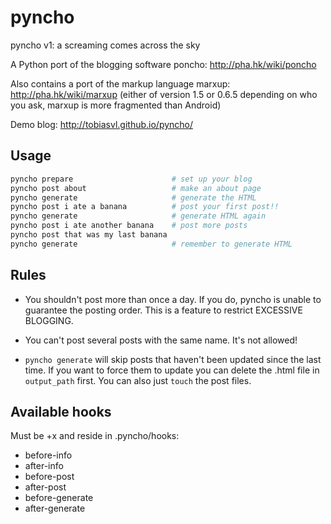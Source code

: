 pyncho
======

pyncho v1: a screaming comes across the sky

A Python port of the blogging software poncho: http://pha.hk/wiki/poncho

Also contains a port of the markup language marxup: http://pha.hk/wiki/marxup
(either of version 1.5 or 0.6.5 depending on who you ask, marxup is more
fragmented than Android)

Demo blog: http://tobiasvl.github.io/pyncho/

Usage
-----

```bash
pyncho prepare                      # set up your blog
pyncho post about                   # make an about page
pyncho generate                     # generate the HTML
pyncho post i ate a banana          # post your first post!!
pyncho generate                     # generate HTML again
pyncho post i ate another banana    # post more posts
pyncho post that was my last banana
pyncho generate                     # remember to generate HTML
```

Rules
-----

* You shouldn't post more than once a day. If you do, pyncho is unable to
  guarantee the posting order. This is a feature to restrict EXCESSIVE
  BLOGGING.

* You can't post several posts with the same name. It's not allowed!

* `pyncho generate` will skip posts that haven't been updated since the last
  time. If you want to force them to update you can delete the .html file in
  `output_path` first. You can also just `touch` the post files.

Available hooks
---------------

Must be +x and reside in .pyncho/hooks:

* before-info
* after-info
* before-post
* after-post
* before-generate
* after-generate
